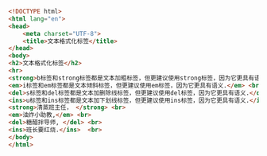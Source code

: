 
<BlogInfo id="164" title="7.文本格式化标签" author="白日梦想猿" pv=0 read_times=0 pre_cost_time="0分24秒" category="html5学习" tag_list="['html5学习']" create_time="2020.07.14 14:47:38" update_time="2020.07.14 14:59:03" />

```html
<!DOCTYPE html>
<html lang="en">
<head>
    <meta charset="UTF-8">
    <title>文本格式化标签</title>
</head>
<body>
<h2>文本格式化标签</h2>
<hr>
<strong>b标签和strong标签都是文本加粗标签，但更建议使用strong标签，因为它更具有语义.</strong> <br>
<em>i标签和em标签都是文本倾斜标签，但更建议使用em标签，因为它更具有语义.</em> <br>
<del>s标签和del标签都是文本加删除线标签，但更建议使用del标签，因为它更具有语义.</del> <br>
<ins>u标签和ins标签都是文本加下划线标签，但更建议使用ins标签，因为它更具有语义.</ins> <br>
<strong>清蒸班主任， </strong> <br>
<em>油炸小助教,</em> <br>
<del>糖醋拌导师, </del> <br>
<ins>班长要红烧.</ins>  <br>
</body>
</html>
```
